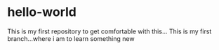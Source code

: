 # hello-world
This is my first repository to get comfortable with this...
This is my first branch...where i am to learn something new

